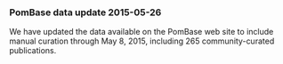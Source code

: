 ### PomBase data update 2015-05-26

We have updated the data available on the PomBase web site to include
manual curation through May 8, 2015, including 265 community-curated
publications.
